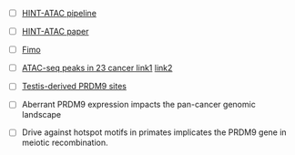 

 - [ ] [HINT-ATAC pipeline](http://www.regulatory-genomics.org/hint/introduction/)
 - [ ] [HINT-ATAC paper](https://genomebiology.biomedcentral.com/articles/10.1186/s13059-019-1642-2)
 - [ ] [Fimo](http://meme-suite.org/doc/fimo.html)
 - [ ] [ATAC-seq peaks in 23 cancer link1](https://xenabrowser.net/datapages/?cohort=GDC%20Pan-Cancer%20(PANCAN)&removeHub=https%3A%2F%2Fxena.treehouse.gi.ucsc.edu%3A443) [link2](https://gdc.cancer.gov/about-data/publications/ATACseq-AWG)  
 - [ ] [Testis-derived PRDM9 sites](https://www.ncbi.nlm.nih.gov/geo/query/acc.cgi?acc=GSE59836)
 - [ ] Aberrant PRDM9 expression impacts the pan-cancer genomic landscape
 
 - [ ] Drive against hotspot motifs in primates implicates the PRDM9 gene in meiotic recombination.

 
<!--stackedit_data:
eyJoaXN0b3J5IjpbLTg0NTUwOTQwMCwxNjg5NzU0OTA5LDY5Nz
M0ODgyNiwtMjEyMzU0NDIwLC0xNjkzNjIxNThdfQ==
-->